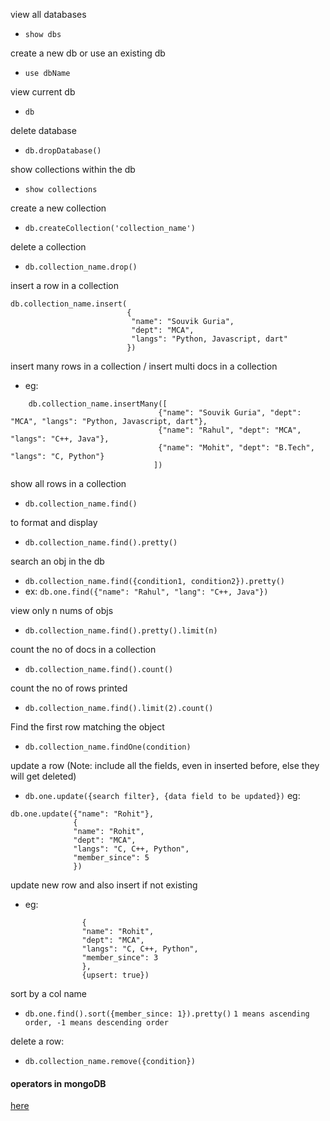 view all databases

- `show dbs`

create a new db or use an existing db

- `use dbName`

view current db

- `db`

delete database

- `db.dropDatabase()`

show collections within the db

- `show collections`

create a new collection

- `db.createCollection('collection_name')`

delete a collection

- `db.collection_name.drop()`

insert a row in a collection

```
db.collection_name.insert(
                          {
                           "name": "Souvik Guria",
                           "dept": "MCA",
                           "langs": "Python, Javascript, dart"
                          })
```

insert many rows in a collection / insert multi docs in a collection

- eg:

```
    db.collection_name.insertMany([
                                 {"name": "Souvik Guria", "dept": "MCA", "langs": "Python, Javascript, dart"},
                                 {"name": "Rahul", "dept": "MCA", "langs": "C++, Java"},
                                 {"name": "Mohit", "dept": "B.Tech", "langs": "C, Python"}
                                ])
```

show all rows in a collection

- `db.collection_name.find()`

to format and display

- `db.collection_name.find().pretty()`

search an obj in the db

- `db.collection_name.find({condition1, condition2}).pretty()`
- ex: `db.one.find({"name": "Rahul", "lang": "C++, Java"})`

view only n nums of objs

- `db.collection_name.find().pretty().limit(n)`

count the no of docs in a collection

- `db.collection_name.find().count()`

count the no of rows printed

- `db.collection_name.find().limit(2).count()`

Find the first row matching the object

- `db.collection_name.findOne(condition)`

update a row (Note: include all the fields, even in inserted before, else they will get deleted)

- `db.one.update({search filter}, {data field to be updated})`
  eg:

```
db.one.update({"name": "Rohit"},
              {
              "name": "Rohit",
              "dept": "MCA",
              "langs": "C, C++, Python",
              "member_since": 5
              })
```

update new row and also insert if not existing

- eg:

```db.one.update({"name": "Rohit"},
                {
                "name": "Rohit",
                "dept": "MCA",
                "langs": "C, C++, Python",
                "member_since": 3
                },
                {upsert: true})
```

sort by a col name

- `db.one.find().sort({member_since: 1}).pretty()`
  `1 means ascending order, -1 means descending order`

delete a row:

- `db.collection_name.remove({condition})`

#### operators in mongoDB

[here](https://www.bmc.com/blogs/mongodb-operators/)
